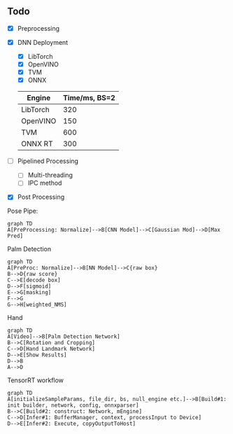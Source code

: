 ## Todo

- [x] Preprocessing

- [x] DNN Deployment
    - [x] LibTorch
    - [x] OpenVINO
    - [x] TVM
    - [x] ONNX
    
    | Engine   | Time/ms, BS=2 |
    | -------- | ------------- |
    | LibTorch | 320           |
    | OpenVINO | 150           |
    | TVM      | 600           |
    | ONNX RT  | 300           |
    
- [ ] Pipelined Processing
    - [ ] Multi-threading
    - [ ] IPC method
    
- [x] Post Processing



Pose Pipe:

```mermaid
graph TD
A[PreProcessing: Normalize]-->B[CNN Model]-->C[Gaussian Mod]-->D[Max Pred]
```

Palm Detection

````mermaid
graph TD
A[PreProc: Normalize]-->B[NN Model]-->C{raw box}
B-->D{raw score}
C-->E[decode box]
D-->F[sigmoid]
E-->G[masking]
F-->G
G-->H[weighted_NMS]
````

Hand 

```mermaid
graph TD
A[Video]-->B[Palm Detection Network]
B-->C[Rotation and Cropping]
C-->D[Hand Landmark Network]
D-->E[Show Results]
D-->B
A-->D
```

TensorRT workflow

```mermaid
graph TD
A[initializeSampleParams, file_dir, bs, null_engine etc.]-->B[Build#1: init builder, network, config, onnxparser]
B-->C[Build#2: construct: Network, mEngine]
C-->D[Infer#1: BufferManager, context, processInput to Device]
D-->E[Infer#2: Execute, copyOutputToHost]

```

